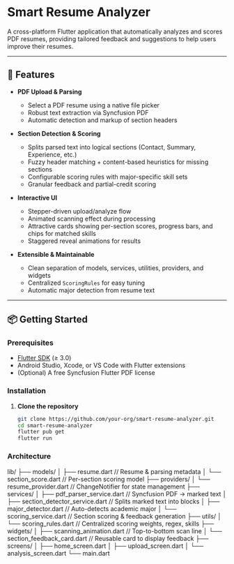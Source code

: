 # Smart Resume Analyzer

A cross-platform Flutter application that automatically analyzes and scores PDF resumes, providing tailored feedback and suggestions to help users improve their resumes.

---

## 🚀 Features

- **PDF Upload & Parsing**  
  - Select a PDF resume using a native file picker  
  - Robust text extraction via Syncfusion PDF  
  - Automatic detection and markup of section headers

- **Section Detection & Scoring**  
  - Splits parsed text into logical sections (Contact, Summary, Experience, etc.)  
  - Fuzzy header matching + content-based heuristics for missing sections  
  - Configurable scoring rules with major-specific skill sets  
  - Granular feedback and partial-credit scoring

- **Interactive UI**  
  - Stepper-driven upload/analyze flow  
  - Animated scanning effect during processing  
  - Attractive cards showing per-section scores, progress bars, and chips for matched skills  
  - Staggered reveal animations for results  

- **Extensible & Maintainable**  
  - Clean separation of models, services, utilities, providers, and widgets  
  - Centralized `ScoringRules` for easy tuning  
  - Automatic major detection from resume text  

---

## 📦 Getting Started

### Prerequisites

- [Flutter SDK](https://flutter.dev/docs/get-started/install) (≥ 3.0)  
- Android Studio, Xcode, or VS Code with Flutter extensions  
- (Optional) A free Syncfusion Flutter PDF license

### Installation

1. **Clone the repository**  
   ```bash
   git clone https://github.com/your-org/smart-resume-analyzer.git
   cd smart-resume-analyzer
   flutter pub get
   flutter run

### Architecture
   lib/
├── models/
│   ├── resume.dart              // Resume & parsing metadata
│   └── section_score.dart       // Per-section scoring model
├── providers/
│   └── resume_provider.dart     // ChangeNotifier for state management
├── services/
│   ├── pdf_parser_service.dart  // Syncfusion PDF → marked text
│   ├── section_detector_service.dart  // Splits marked text into blocks
│   ├── major_detector.dart      // Auto-detects academic major
│   └── scoring_service.dart     // Section scoring & feedback generation
├── utils/
│   └── scoring_rules.dart       // Centralized scoring weights, regex, skills
├── widgets/
│   ├── scanning_animation.dart  // Top-to-bottom scan line
│   └── section_feedback_card.dart // Reusable card to display feedback
├── screens/
│   ├── home_screen.dart
│   ├── upload_screen.dart
│   └── analysis_screen.dart
└── main.dart


